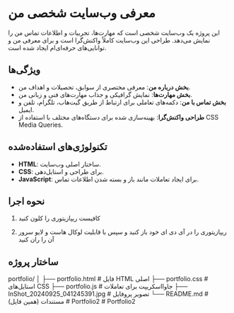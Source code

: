 # معرفی وب‌سایت شخصی من

این پروژه یک وب‌سایت شخصی است که مهارت‌ها، تجربیات و اطلاعات تماس من را نمایش می‌دهد. طراحی این وب‌سایت کاملاً واکنش‌گرا است و برای معرفی من و توانایی‌های حرفه‌ای‌ام ایجاد شده است.

## ویژگی‌ها

- **بخش درباره من**: معرفی مختصری از سوابق، تحصیلات و اهداف من.
- **بخش مهارت‌ها**: نمایش گرافیکی و جذاب مهارت‌های فنی و زبانی من.
- **بخش تماس با من**: دکمه‌های تعاملی برای ارتباط از طریق گیت‌هاب، تلگرام، تلفن و ایمیل.
- **طراحی واکنش‌گرا**: بهینه‌سازی شده برای دستگاه‌های مختلف با استفاده از CSS Media Queries.

## تکنولوژی‌های استفاده‌شده

- **HTML**: ساختار اصلی وب‌سایت.
- **CSS**: برای طراحی و استایل‌دهی.
- **JavaScript**: برای ایجاد تعاملات مانند باز و بسته شدن اطلاعات تماس.

## نحوه اجرا

1. کافیست ریپازیتوری را کلون کنید

2. ریپازیتوری را در آی دی ای خود باز کنید و سپس با قابلیت لوکال هاست و لایو سرور آن را ران کنید

## ساختار پروژه

portfolio/
│
├── portfolio.html         # فایل HTML اصلی
├── portfolio.css          # استایل‌های CSS
├── portfolio.js           # جاوااسکریپت برای تعاملات
├── InShot_20240925_041245391.jpg # تصویر پروفایل
└── README.md              # مستندات (همین فایل)
 #   P o r t f o l i o 2 
 
 #   P o r t f o l i o 2  
 